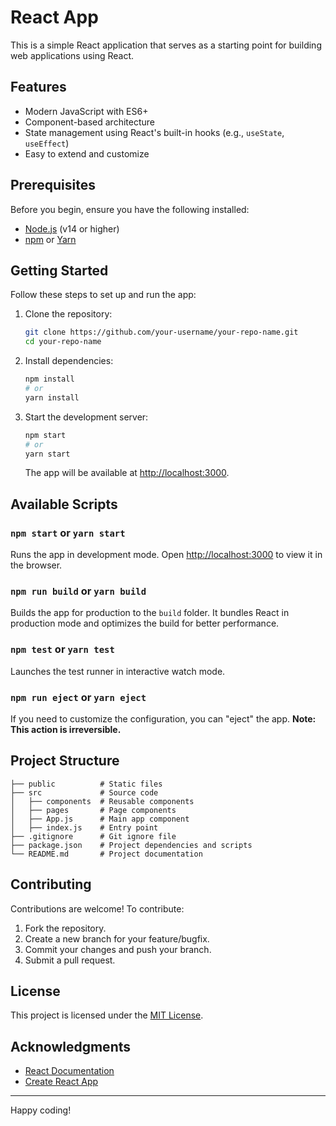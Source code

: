 # React App

This is a simple React application that serves as a starting point for building web applications using React.

## Features

- Modern JavaScript with ES6+
- Component-based architecture
- State management using React's built-in hooks (e.g., `useState`, `useEffect`)
- Easy to extend and customize

## Prerequisites

Before you begin, ensure you have the following installed:

- [Node.js](https://nodejs.org/) (v14 or higher)
- [npm](https://www.npmjs.com/) or [Yarn](https://yarnpkg.com/)

## Getting Started

Follow these steps to set up and run the app:

1. Clone the repository:

   ```bash
   git clone https://github.com/your-username/your-repo-name.git
   cd your-repo-name
   ```

2. Install dependencies:

   ```bash
   npm install
   # or
   yarn install
   ```

3. Start the development server:

   ```bash
   npm start
   # or
   yarn start
   ```

   The app will be available at [http://localhost:3000](http://localhost:3000).

## Available Scripts

### `npm start` or `yarn start`

Runs the app in development mode. Open [http://localhost:3000](http://localhost:3000) to view it in the browser.

### `npm run build` or `yarn build`

Builds the app for production to the `build` folder. It bundles React in production mode and optimizes the build for better performance.

### `npm test` or `yarn test`

Launches the test runner in interactive watch mode.

### `npm run eject` or `yarn eject`

If you need to customize the configuration, you can "eject" the app. **Note: This action is irreversible.**

## Project Structure

```plaintext
├── public          # Static files
├── src             # Source code
│   ├── components  # Reusable components
│   ├── pages       # Page components
│   ├── App.js      # Main app component
│   ├── index.js    # Entry point
├── .gitignore      # Git ignore file
├── package.json    # Project dependencies and scripts
└── README.md       # Project documentation
```

## Contributing

Contributions are welcome! To contribute:

1. Fork the repository.
2. Create a new branch for your feature/bugfix.
3. Commit your changes and push your branch.
4. Submit a pull request.

## License

This project is licensed under the [MIT License](LICENSE).

## Acknowledgments

- [React Documentation](https://reactjs.org/docs/getting-started.html)
- [Create React App](https://create-react-app.dev/)

---

Happy coding!
